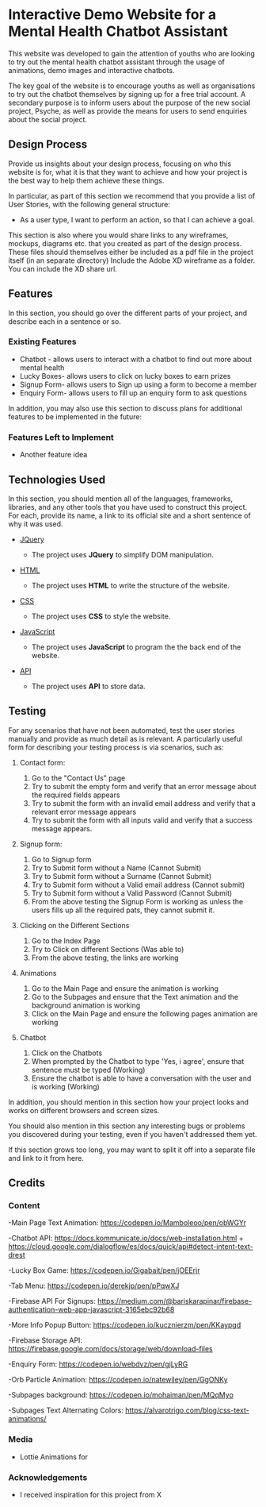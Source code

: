 # Interactive Demo Website for a Mental Health Chatbot Assistant

This website was developed to gain the attention of youths who are looking to try out the mental health chatbot assistant through the usage of animations, demo images and interactive chatbots. 

The key goal of the website is to encourage youths as well as organisations to try out the chatbot themselves by signing up for a free trial account.
A secondary purpose is to inform users about the purpose of the new social project, Psyche, as well as provide the means for users to send enquiries about the social project.
 
## Design Process
 
Provide us insights about your design process, focusing on who this website is for, what it is that they want to achieve and how your project is the best way to help them achieve these things.

In particular, as part of this section we recommend that you provide a list of User Stories, with the following general structure:
- As a user type, I want to perform an action, so that I can achieve a goal.

This section is also where you would share links to any wireframes, mockups, diagrams etc. that you created as part of the design process. 
These files should themselves either be included as a pdf file in the project itself (in an separate directory)
Include the Adobe XD wireframe as a folder. You can include the XD share url. 

## Features

In this section, you should go over the different parts of your project, and describe each in a sentence or so.
 
### Existing Features
- Chatbot - allows users to interact with a chatbot to find out more about mental health 
- Lucky Boxes- allows users to click on lucky boxes to earn prizes
- Signup Form- allows users to Sign up using a form to become a member 
- Enquiry Form- allows users to fill up an enquiry form to ask questions

In addition, you may also use this section to discuss plans for additional features to be implemented in the future:

### Features Left to Implement
- Another feature idea

## Technologies Used

In this section, you should mention all of the languages, frameworks, libraries, and any other tools that you have used to construct this project. For each, provide its name, a link to its official site and a short sentence of why it was used.

- [JQuery](https://jquery.com)
    - The project uses **JQuery** to simplify DOM manipulation.
    
- [HTML](https://www.computerhope.com/jargon/h/html.htm)
    - The project uses **HTML** to write the structure of the website.
    
- [CSS](https://www.tutorialspoint.com/css/index.htm)
    - The project uses **CSS** to style the website.
    
- [JavaScript](https://www.javascript.com/)
    - The project uses **JavaScript** to program the the back end of the website. 

- [API](https://www.w3schools.com/js/js_api_web_storage.asp)
    - The project uses **API** to store data.


## Testing

For any scenarios that have not been automated, test the user stories manually and provide as much detail as is relevant. A particularly useful form for describing your testing process is via scenarios, such as:

1. Contact form:
    1. Go to the "Contact Us" page
    2. Try to submit the empty form and verify that an error message about the required fields appears
    3. Try to submit the form with an invalid email address and verify that a relevant error message appears
    4. Try to submit the form with all inputs valid and verify that a success message appears.
  
2. Signup form:
    1. Go to Signup form
    2. Try to Submit form without a Name (Cannot Submit)
    3. Try to Submit form without a Surname (Cannot Submit)
    4. Try to Submit form without a Valid email address (Cannot submit)
    5. Try to Submit form without a Valid Password (Cannot Submit)
    6. From the above testing the Signup Form is working as unless the users fills up all the required pats, they cannot submit it.
   
3. Clicking on the Different Sections
    1. Go to the Index Page
    2. Try to Click on different Sections (Was able to)
    3. From the above testing, the links are working
  
4. Animations 
    1. Go to the Main Page and ensure the animation is working
    2. Go to the Subpages and ensure that the Text animation and the background animation is working
    3. Click on the Main Page and ensure the following pages animation are working

5. Chatbot
    1. Click on the Chatbots
    2. When prompted by the Chatbot to type 'Yes, i agree', ensure that sentence must be typed (Working)
    3. Ensure the chatbot is able to have a conversation with the user and is working (Working)

In addition, you should mention in this section how your project looks and works on different browsers and screen sizes.

You should also mention in this section any interesting bugs or problems you discovered during your testing, even if you haven't addressed them yet.

If this section grows too long, you may want to split it off into a separate file and link to it from here.

## Credits

### Content
-Main Page Text Animation: https://codepen.io/Mamboleoo/pen/obWGYr

-Chatbot API: https://docs.kommunicate.io/docs/web-installation.html + https://cloud.google.com/dialogflow/es/docs/quick/api#detect-intent-text-drest

-Lucky Box Game: https://codepen.io/Gigabait/pen/jOEErjr

-Tab Menu: https://codepen.io/derekjp/pen/pPqwXJ

-Firebase API For Signups: https://medium.com/@bariskarapinar/firebase-authentication-web-app-javascript-3165ebc92b68

-More Info Popup Button: https://codepen.io/kucznierzm/pen/KKaypgd

-Firebase Storage API: https://firebase.google.com/docs/storage/web/download-files

-Enquiry Form: https://codepen.io/webdvz/pen/gjLyRG

-Orb Particle Animation: https://codepen.io/natewiley/pen/GgONKy

-Subpages background: https://codepen.io/mohaiman/pen/MQqMyo

-Subpages Text Alternating Colors: https://alvarotrigo.com/blog/css-text-animations/

### Media
- Lottie Animations for 

### Acknowledgements

- I received inspiration for this project from X
